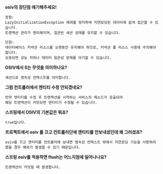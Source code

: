 **osiv의 장단점 얘기해주세요!**
```
장점:
LazyInitializationException 예외를 방지하여 지연로딩된 데이터에 쉽게 접근할 수 있습니다.
트랜잭션 관리가 편리해지며, 일관된 세션 상태를 유지할 수 있습니다.

단점:
데이터베이스 커넥션 리소스를 오랫동안 유지해야 하므로, 커넥션 풀 리소스 사용에 주의해야 합니다.
오용되면 성능 저하나 데이터 일관성 문제를 야기할 수 있습니다.
```

**OSIV에서 S는 무엇을 의미하나요?**
```
세션으로 영속성 컨텍스트를 의미합니다.
```

**그럼 컨트롤러에서 엔티티 수정 안되겠네요?**
```
만약 엔티티를 수정 후 트랜잭션을 시작하는 서비스의 메소드가 호출되어 
해당 트랜잭션이 커밋되면 엔티티가 수정될 수 있습니다.
```

**스프링에서 OSIV의 기본값은 뭐죠?**
```
true입니다.
```

**프로젝트에서 osiv 를 끄고 컨트롤러단에 엔티티를 안보내셨던데 왜 그러셨죠?**
```
osiv를 끄고 엔티티를 컨트롤러에 보내면 영속성 컨텍스트 밖에서 지연로딩 기능을 사용하려했을 경우 예외가 발생할 수 있기 때문입니다.
```

**스프링 osiv를 적용하면 flush는 어느지점에 일어나나요?**
```
트랜잭션이 커밋할 때 발생합니다.
```
